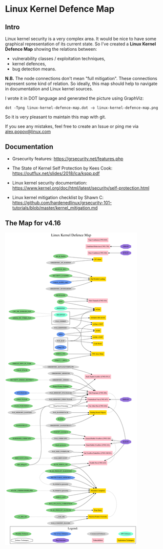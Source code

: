 # Linux Kernel Defence Map

## Intro

Linux kernel security is a very complex area. It would be nice to have some
graphical representation of its current state. So I've created a __Linux Kernel
Defence Map__ showing the relations between:
- vulnerability classes / exploitation techniques,
- kernel defences,
- bug detection means.

__N.B.__ The node connections don't mean "full mitigation". These connections
represent some kind of relation. So ideally, this map should help to navigate
in documentation and Linux kernel sources.

I wrote it in DOT language and generated the picture using GraphViz:
```
dot -Tpng linux-kernel-defence-map.dot -o linux-kernel-defence-map.png
```
So it is very pleasant to maintain this map with git.

If you see any mistakes, feel free to create an Issue or ping me via alex.popov@linux.com

## Documentation

- Grsecurity features:
https://grsecurity.net/features.php

- The State of Kernel Self Protection by Kees Cook:
https://outflux.net/slides/2018/lca/kspp.pdf

- Linux kernel security documentation:
https://www.kernel.org/doc/html/latest/security/self-protection.html

- Linux kernel mitigation checklist by Shawn C:
https://github.com/hardenedlinux/grsecurity-101-tutorials/blob/master/kernel_mitigation.md

## The Map for v4.16

![Linux Kernel Defence Map](./linux-kernel-defence-map.png)

